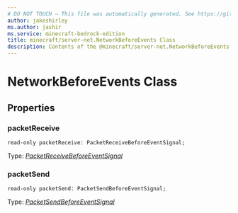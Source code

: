 ```yaml
---
# DO NOT TOUCH — This file was automatically generated. See https://github.com/mojang/minecraftapidocsgenerator to modify descriptions, examples, etc.
author: jakeshirley
ms.author: jashir
ms.service: minecraft-bedrock-edition
title: minecraft/server-net.NetworkBeforeEvents Class
description: Contents of the @minecraft/server-net.NetworkBeforeEvents class.
---
```

# NetworkBeforeEvents Class

## Properties

### **packetReceive**
`read-only packetReceive: PacketReceiveBeforeEventSignal;`

Type: [*PacketReceiveBeforeEventSignal*](PacketReceiveBeforeEventSignal.md)

### **packetSend**
`read-only packetSend: PacketSendBeforeEventSignal;`

Type: [*PacketSendBeforeEventSignal*](PacketSendBeforeEventSignal.md)
